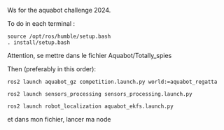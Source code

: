 Ws for the aquabot challenge 2024.


To do in each terminal :
```
source /opt/ros/humble/setup.bash 
. install/setup.bash 
```

Attention, se mettre dans le fichier Aquabot/Totally_spies 

Then (preferably in this order): 

```
ros2 launch aquabot_gz competition.launch.py world:=aquabot_regatta
```

```
ros2 launch sensors_processing sensors_processing.launch.py
```

```
ros2 launch robot_localization aquabot_ekfs.launch.py
```
et dans mon fichier, lancer ma node
